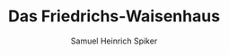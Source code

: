 ---
image: /assets/images/spiker/20b.jpg
author: Samuel Heinrich Spiker
artist: 
engraver: 
title: "Das Friedrichs-Waisenhaus"
subtitle: 
tags:
  - Orphanage
layout: post
---